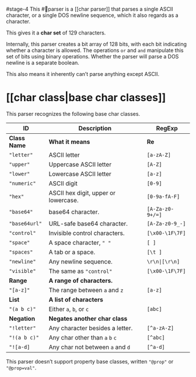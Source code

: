 #stage-4
This #🧩parser is a [[char parser]] that parses a single ASCII character, or a single DOS newline sequence, which it also regards as a character. 

This gives it a **char set** of 129 characters.

Internally, this parser creates a bit array of 128 bits, with each bit indicating whether a character is allowed. The operations `or` and `and` manipulate this set of bits using binary operations. Whether the parser will parse a DOS newline is a separate boolean.

This also means it inherently can’t parse anything except ASCII.
# [[char class|base char classes]]
This parser recognizes the following base char classes.

| ID             | Description                          | RegExp           |
| -------------- | ------------------------------------ | ---------------- |
| **Class Name** | **What it means**                    | **Re**           |
| `"letter"`     | ASCII letter                         | `[a-zA-Z]`       |
| `"upper"`      | Uppercase ASCII letter               | `[A-Z]`          |
| `"lower"`      | Lowercase ASCII letter               | `[a-z]`          |
| `"numeric"`    | ASCII digit                          | `[0-9]`          |
| `"hex"`        | ASCII hex digit, upper or lowercase. | `[0-9a-fA-F]`    |
| `"base64"`     | base64 character.                    | `[A-Za-z0-9+/=]` |
| `"base64url"`  | URL-safe base64 character.           | `[A-Za-z0-9_-]`  |
| `"control"`    | Invisible control characters.        | `[\x00-\1F\7F]`  |
| `"space"`      | A space character, `" "`             | `[ ]`            |
| `"spaces"`     | A tab or a space.                    | `[\t ]`          |
| `"newline"`    | Any newline sequence.                | `\r\n\|[\r\n]`   |
| `"visible"`    | The same as `"control"`              | `[\x00-\1F\7F]`  |
| **Range**      | **A range of characters.**           |                  |
| `"[a-z]"`      | The range between `a` and `z`        | `[a-z]`          |
| **List**       | **A list of characters**             |                  |
| `"(a b c)"`    | Either `a`, `b`, or `c`              | `[abc]`          |
| **Negation**   | **Negates another char class**       |                  |
| `"!letter"`    | Any character besides a letter.      | `[^a-zA-Z]`      |
| `"!(a b c)"`   | Any char other than `a` `b` `c`      | `[^abc]`         |
| `"![a-d]`      | Any char not between `a` and `d`     | `[^a-d]`         |
This parser doesn’t support property base classes, written `"@prop"` or `"@prop=val"`.
